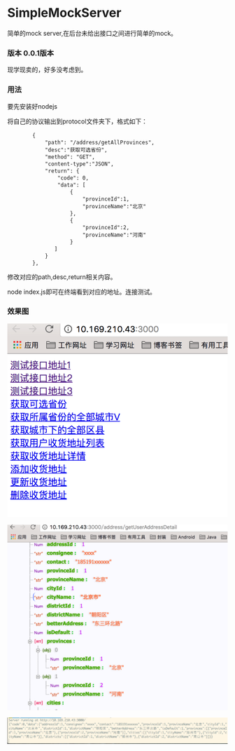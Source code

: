 # SimpleMockServer
简单的mock server,在后台未给出接口之间进行简单的mock。

### 版本 0.0.1版本

现学现卖的，好多没考虑到。

### 用法

要先安装好nodejs

将自己的协议输出到protocol文件夹下，格式如下：

```
        {
            "path": "/address/getAllProvinces",
            "desc":"获取可选省份",
            "method": "GET",
            "content-type":"JSON",
            "return": {
                "code": 0,
                "data": [
                    {
                        "provinceId":1,
                        "provinceName":"北京"
                    },
                    {
                        "provinceId":2,
                        "provinceName":"河南"      
                    }
               ]
            }
        },
```

修改对应的path,desc,return相关内容。

node index.js即可在终端看到对应的地址。连接测试。


### 效果图

![](https://github.com/Guolei1130/SimpleMockServer/blob/master/assets/apilist.png?raw=true)

![](https://github.com/Guolei1130/SimpleMockServer/blob/master/assets/api.png?raw=true)

![](https://github.com/Guolei1130/SimpleMockServer/blob/master/assets/console.png?raw=true)

